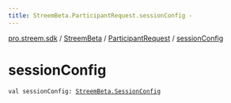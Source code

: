 ```yaml
---
title: StreemBeta.ParticipantRequest.sessionConfig - 
---
```


[pro.streem.sdk](../../index.html) / [StreemBeta](../index.html) / [ParticipantRequest](index.html) / [sessionConfig](./session-config.html)

# sessionConfig

`val sessionConfig: `[`StreemBeta.SessionConfig`](../-session-config/index.html)